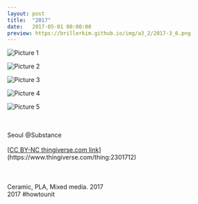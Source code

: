 ```yaml
---
layout: post
title:  "2017"
date:   2017-05-01 00:00:00
preview: https://brillerkim.github.io/img/a3_2/2017-3_6.png
---
```


![Picture 1](https://brillerkim.github.io/img/a3_2/2017-3_2.png)

![Picture 2](https://brillerkim.github.io/img/a3_2/2017-3_4.png)

![Picture 3](https://brillerkim.github.io/img/a3_2/2017-3_6.png)

![Picture 4](https://brillerkim.github.io/img/a3_2/2017-3_7.png)

![Picture 5](https://brillerkim.github.io/img/a3_2/2017-3_8.png)


<br>
<br>
Seoul @Substance<br>
<br>
[<U>CC BY-NC thingiverse.com link</U>](https://www.thingiverse.com/thing:2301712)
<br>
<br>
<br>
<br>
Ceramic, PLA, Mixed media. 2017<br>
2017 #howtounit<br>
<br>
<br>
<br>